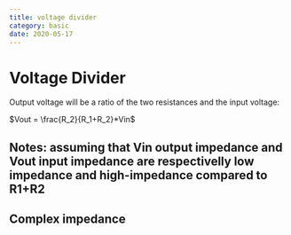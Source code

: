 ```yaml
---
title: voltage divider
category: basic
date: 2020-05-17
---
```


# Voltage Divider

Output voltage will be a ratio of the two resistances and the input voltage:

$Vout = \frac{R_2}{R_1+R_2}*Vin$

Notes: assuming that Vin output impedance and Vout input impedance are respectivelly low impedance and high-impedance compared to
R1+R2
----

## Complex impedance
